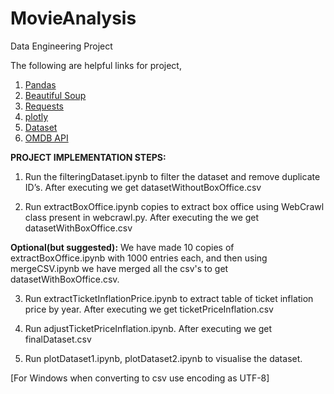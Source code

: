 # MovieAnalysis
Data Engineering Project

The following are helpful links for project,

1. [Pandas](http://pandas.pydata.org/pandas-docs/stable/10min.html)
2. [Beautiful Soup](https://www.crummy.com/software/BeautifulSoup/bs4/doc/)
3. [Requests](http://docs.python-requests.org/en/master/)
4. [plotly](https://plot.ly/python/)
5. [Dataset](https://grouplens.org/datasets/movielens/)
6. [OMDB API](http://www.omdbapi.com/)


**PROJECT IMPLEMENTATION STEPS:**

1. Run the filteringDataset.ipynb to filter the dataset and remove duplicate ID’s. After executing we get 
datasetWithoutBoxOffice.csv

2. Run extractBoxOffice.ipynb copies to extract box office using WebCrawl class present in webcrawl.py. After executing the we get datasetWithBoxOffice.csv

**Optional(but suggested):** We have made 10 copies of extractBoxOffice.ipynb with 1000 entries each, and then using mergeCSV.ipynb we have merged all the csv's to get datasetWithBoxOffice.csv.

3. Run extractTicketInflationPrice.ipynb to extract table of ticket inflation price by year. After executing we get ticketPriceInflation.csv 

4. Run adjustTicketPriceInflation.ipynb. After executing we get finalDataset.csv

5. Run plotDataset1.ipynb, plotDataset2.ipynb to visualise the dataset.

[For Windows when converting to csv use encoding as UTF-8]
